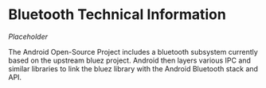 <!--
   Copyright 2011 The Android Open Source Project 

   Licensed under the Apache License, Version 2.0 (the "License"); 
   you may not use this file except in compliance with the License.
   You may obtain a copy of the License at

       http://www.apache.org/licenses/LICENSE-2.0

   Unless required by applicable law or agreed to in writing, software
   distributed under the License is distributed on an "AS IS" BASIS,
   WITHOUT WARRANTIES OR CONDITIONS OF ANY KIND, either express or implied.
   See the License for the specific language governing permissions and
   limitations under the License.
-->

# Bluetooth Technical Information #
*Placeholder*

The Android Open-Source Project includes a bluetooth subsystem currently based
on the upstream bluez project. Android then layers various IPC and similar
libraries to link the bluez library with the Android Bluetooth stack and API.

